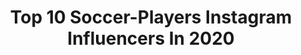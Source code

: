 ---
title: Top 10 Soccer-Players Instagram Influencers In 2020
description: >-
  Find top soccer-players Instagram influencers in 2020. Most popular hashtags: #instagood #fashion #model.
platform: Instagram
hits: 427
text_top: Analyze the most popular Instagram accounts on inBeat.
text_bottom: Our platform aggregates 427 Instagram influencers like this for you to pitch.
profiles:
  - username: "ahmad_mohamadii"
    fullname: >-
      Thank God☝️ ﮼تو‌خوب‌باش
    bio: >-
      👆GOD👆is My EVERYTHING🌎 l BeLieVe in GOD eVen WHen He is Silent💎 👇 in love❤️ soccer player ⚽️77 🤟🏻
    location: "Iran"
    followers: 5749
    engagement: 1812
    commentsToLikes: 0.146210
    id: ck8sw3uvfdnta0j7866y9tcrq
    verified: false
    hashtags: "#stylemensfashion, #modeling, #hdr, #model"
  - username: "alexsahlen2"
    fullname: >-
      Alexandra Sahlen
    bio: >-
      wife❤️boy mom 👦🏻👦🏼👶🏼former pro soccer player ⚽️ 💻blogger: 👗👛🏋🏼‍♀️🏃🏼‍♀️👠🍴& mommin’ 📧 for collab: peanutbutterblondie@gmail.com Shop my Looks ⬇️
    location: "United States"
    followers: 36237
    engagement: 331
    commentsToLikes: 0.196394
    id: ck9wd915vemsw0j78l9l35d8d
    verified: false
    hashtags: "#ad, #socialspotters, #ltkbaby, #ltkfamily"
  - username: "mattsheldon23"
    fullname: >-
      Matt Sheldon
    bio: >-
      Professional Soccer Player for @FCTulsa | @Opsmpro Athlete | NASM Certified Nutrition Coach | Become Elite
    location: "United States"
    followers: 47019
    engagement: 1748
    commentsToLikes: 0.025462
    id: ck6ts4of22qrc0j713ffoo8sr
    verified: false
    hashtags: "#fortulsa"
  - username: "farshiidesmaeili8"
    fullname: >-
      Farshid Esmaeiliفرشیداسماعیلی
    bio: >-
      welcome to the official instagram page of Farshid Esmaeili 💙⚽️ Iranian soccer player
    location: "Iran"
    followers: 835029
    engagement: 1281
    commentsToLikes: 0.014472
    id: ck6ug3ckk0ozd0j711smlr6ww
    verified: false
    hashtags: ""
  - username: "ayoub_elkaabii"
    fullname: >-
      Ayoub El Kaabi
    bio: >-
      Joueur international / International Soccer Player🇲🇦
    location: "Morocco"
    followers: 135560
    engagement: 1120
    commentsToLikes: 0.018077
    id: ck5hgzr1a5n9r0i113t4sdo46
    verified: false
    hashtags: ""
  - username: "______a_r_j_u_n______"
    fullname: >-
      Arjun sathyan
    bio: >-
      Photography page @______a_r_j_u_n_____2 . Motorist🏍️💨 . Photographer📷 . Soccer player ⚽ . Single🚶 . April 28🎂
    location: "United States"
    followers: 10737
    engagement: 684
    commentsToLikes: 0.195015
    id: ck14i1atcd63p0i19xiv6tgpt
    verified: false
    hashtags: "#moodygram, #outdoors, #mt15kerala, #naturephotography"
  - username: "souza0808"
    fullname: >-
      Souza
    bio: >-
      Posse-Go🏘🇧🇷 || Professional Soccer Player (AG @elenko.sports) 🇸🇦@ettifaq (salmo9️⃣1️⃣🙇). No twitter
    location: "Brazil"
    followers: 80226
    engagement: 239
    commentsToLikes: 0.054473
    id: ckaoxdijucssv0i784nnyq1mk
    verified: true
    hashtags: ""
  - username: "omersismanoglu7"
    fullname: >-
      Ömer Sismanoglu
    bio: >-
      🇹🇷🇩🇪🏠HH/DÜS/IST ✉️: PR/Business email: omersismanogluofficial@gmail.com! Father of Elias 👶🏼 Professional Soccer Player from Erzurumspor💙🤍
    location: ""
    followers: 111167
    engagement: 279
    commentsToLikes: 0.041950
    id: ck5ck9yd5wfw40i11aun7lma3
    verified: true
    hashtags: "#this, #isaacpromise, #baby, #myeverything"
  - username: "juliangressel"
    fullname: >-
      Julian Gressel
    bio: >-
      Professional Soccer Player ⚽️ @dcunited @adidasfootball || @upgraid.me @restperformance
    location: "United States"
    followers: 27743
    engagement: 1063
    commentsToLikes: 0.015899
    id: ck0w1g7xjj6v10i19ruz576sy
    verified: true
    hashtags: "#nemeziz, #unitethedistrict, #dcu, #manymoretocome"
  - username: "allymwatt"
    fullname: >-
      Ally Watt
    bio: >-
      ⚽️ Pro Soccer Player • @thenccourage #17 👟 Nike Athlete • @team.avsports Texas A&M University alum
    location: "United States"
    followers: 7634
    engagement: 2023
    commentsToLikes: 0.021360
    id: ck5hoksw9pqi50i11ta1g93uk
    verified: false
    hashtags: "#couragecountry, #forevercity, #thisisourcity, #23"
---